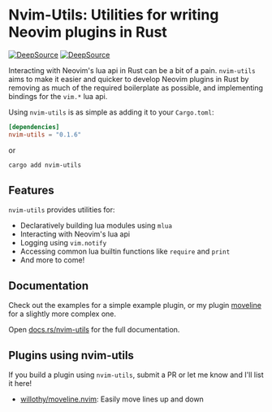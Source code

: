 # Nvim-Utils: Utilities for writing Neovim plugins in Rust

[![DeepSource](https://deepsource.io/gh/willothy/nvim-utils.svg/?label=active+issues&show_trend=true&token=Z6ZpietODcwGH8IaieqJ7Z60)](https://deepsource.io/gh/willothy/nvim-utils/?ref=repository-badge)
[![DeepSource](https://deepsource.io/gh/willothy/nvim-utils.svg/?label=resolved+issues&show_trend=true&token=Z6ZpietODcwGH8IaieqJ7Z60)](https://deepsource.io/gh/willothy/nvim-utils/?ref=repository-badge)

Interacting with Neovim's lua api in Rust can be a bit of a pain. `nvim-utils` aims to make it easier and quicker to develop Neovim plugins in Rust by removing as much of the required boilerplate as possible, and implementing bindings for the `vim.*` lua api.

Using `nvim-utils` is as simple as adding it to your `Cargo.toml`:

```toml
[dependencies]
nvim-utils = "0.1.6"
```

or

```sh
cargo add nvim-utils
```

## Features

`nvim-utils` provides utilities for:

- Declaratively building lua modules using `mlua`
- Interacting with Neovim's lua api
- Logging using `vim.notify`
- Accessing common lua builtin functions like `require` and `print`
- And more to come!

## Documentation

Check out the examples for a simple example plugin, or my plugin [moveline](https://github.com/willothy/moveline.nvim) for a slightly more complex one.

Open [docs.rs/nvim-utils](https://docs.rs/nvim-utils) for the full documentation.

## Plugins using nvim-utils

If you build a plugin using `nvim-utils`, submit a PR or let me know and I'll list it here!

- [willothy/moveline.nvim](https://github.com/willothy/moveline.nvim): Easily move lines up and down

